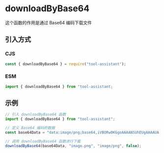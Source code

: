# downloadByBase64

这个函数的作用是通过 Base64 编码下载文件

## 引入方式

### CJS

```javascript
const { downloadByBase64 } = require("tool-assistant");
```

### ESM

```javascript
import { downloadByBase64 } from "tool-assistant;
```

## 示例

```javascript
// 引入 downloadByBase64 函数
import { downloadByBase64 } from "tool-assistant";

// 定义 Base64 编码的数据
const base64Data = "data:image/png;base64,iVBORw0KGgoAAAANSUhEUgAAAAUA...";

// 调用 downloadByBase64 函数进行下载
downloadByBase64(base64Data, "image.png", "image/png", false);
```
